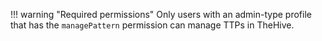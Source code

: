 !!! warning "Required permissions"
    Only users with an admin-type profile that has the `managePattern` permission can manage TTPs in TheHive.